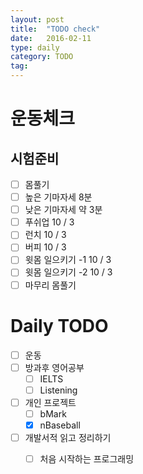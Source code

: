 ```yaml
---
layout: post
title:  "TODO check"
date:   2016-02-11
type: daily
category: TODO
tag:
---
```


# 운동체크

## 시험준비

- [ ] 몸풀기
- [ ] 높은 기마자세 8분
- [ ] 낮은 기마자세 약 3분
- [ ] 푸쉬업 10 / 3
- [ ] 런치 10 / 3
- [ ] 버피 10 / 3
- [ ] 윗몸 일으키기 -1 10 / 3
- [ ] 윗몸 일으키기 -2 10 / 3
- [ ] 마무리 몸풀기

# Daily TODO

- [ ] 운동
- [ ] 방과후 영어공부
	- [ ] IELTS
	- [ ] Listening
- [ ] 개인 프로젝트
	- [ ] bMark
	- [x] nBaseball
- [ ] 개발서적 읽고 정리하기
	- [ ] 처음 시작하는 프로그래밍



